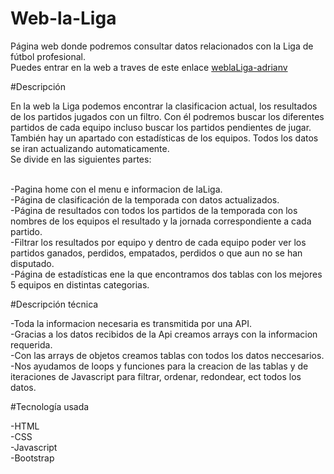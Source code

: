 # Web-la-Liga

Página web donde podremos consultar datos relacionados con la Liga de fútbol profesional.<br>
Puedes entrar en la web a traves de este enlace [weblaLiga-adrianv](https://weblaliga-adrianv.netlify.app/)<br>


#Descripción

En la web la Liga podemos encontrar la clasificacion actual, los resultados de los partidos jugados con un filtro. Con él podremos buscar los diferentes partidos de cada equipo incluso buscar los partidos pendientes de jugar. También hay un apartado con estadísticas de los equipos. Todos los datos se iran actualizando automaticamente.<br>
Se divide en las siguientes partes:<br><br>

-Pagina home con el menu e informacion de laLiga.<br>
-Página de clasificación de la temporada con datos actualizados.<br>
-Página de resultados con todos los partidos de la temporada con los nombres de los equipos el resultado y la jornada correspondiente a cada partido.<br>
-Filtrar los resultados por equipo y dentro de cada equipo poder ver los partidos ganados, perdidos, empatados, perdidos o que aun no se han disputado.<br>
-Página de estadísticas ene la que encontramos dos tablas con los mejores 5 equipos en distintas categorias.<br>


#Descripción técnica

-Toda la informacion necesaria es transmitida por una API.<br>
-Gracias a los datos recibidos de la Api creamos arrays con la informacion requerida.<br>
-Con las arrays de objetos creamos tablas con todos los datos neccesarios. <br>
-Nos ayudamos de loops y funciones para la creacion de las tablas y de iteraciones de Javascript para filtrar, ordenar, redondear, ect todos los datos.<br>


#Tecnología usada

-HTML<br>
-CSS<br>
-Javascript<br>
-Bootstrap




